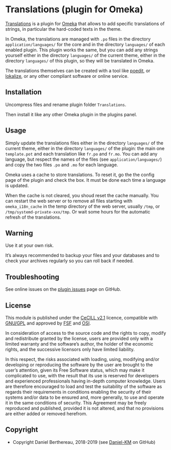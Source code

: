 Translations (plugin for Omeka)
===============================

[Translations] is a plugin for [Omeka] that allows to add specific translations
of strings, in particular the hard-coded texts in the theme.

In Omeka, the translations are managed with `.po` files in the directory `application/languages/`
for the core and in  the directory `languages/` of each enabled plugin. This
plugin works the same, but you can add any strings yourself either in the
directory `languages/` of the current theme, either in the directory `languages/`
of this plugin, so they will be translated in Omeka.

The translations themselves can be created with a tool like [poedit], or [lokalize],
or any other compliant software or online service.


Installation
------------

Uncompress files and rename plugin folder `Translations`.

Then install it like any other Omeka plugin in the plugins panel.


Usage
-----

Simply update the translations files either in the directory `languages/` of the
current theme, either in the directory `languages/` of the plugin: the main one
`template.pot` and each translation like `fr.po` and `fr.mo`. You can add any
language, but respect the names of the files (see `application/languages/`) and
copy the two files `.po` and `.mo` for each language.

Omeka uses a cache to store translations. To reset it, go the the config page of
the plugin and check the box. It must be done each time a language is updated.

When the cache is not cleared, you shoud reset the cache manually. You can
restart the web server or to remove all files starting with `omeka_i18n_cache`
in the temp directory of the web server, usually `/tmp`, or `/tmp/systemd-private-xxx/tmp`.
Or wait some hours for the automatic refresh of the translations.


Warning
-------

Use it at your own risk.

It’s always recommended to backup your files and your databases and to check
your archives regularly so you can roll back if needed.


Troubleshooting
---------------

See online issues on the [plugin issues] page on GitHub.


License
-------

This module is published under the [CeCILL v2.1] licence, compatible with
[GNU/GPL] and approved by [FSF] and [OSI].

In consideration of access to the source code and the rights to copy, modify and
redistribute granted by the license, users are provided only with a limited
warranty and the software’s author, the holder of the economic rights, and the
successive licensors only have limited liability.

In this respect, the risks associated with loading, using, modifying and/or
developing or reproducing the software by the user are brought to the user’s
attention, given its Free Software status, which may make it complicated to use,
with the result that its use is reserved for developers and experienced
professionals having in-depth computer knowledge. Users are therefore encouraged
to load and test the suitability of the software as regards their requirements
in conditions enabling the security of their systems and/or data to be ensured
and, more generally, to use and operate it in the same conditions of security.
This Agreement may be freely reproduced and published, provided it is not
altered, and that no provisions are either added or removed herefrom.


Copyright
---------

* Copyright Daniel Berthereau, 2018-2019 (see [Daniel-KM] on GitHub)


[Translations]: https://github.com/Daniel-KM/Omeka-plugin-Translations
[Omeka]: https://omeka.org/classic
[poedit]: https://poedit.net
[lokalize]: https://www.kde.org/applications/development/lokalize
[plugin issues]: https://github.com/Daniel-KM/Omeka-plugin-Translations/issues
[CeCILL v2.1]: https://www.cecill.info/licences/Licence_CeCILL_V2.1-en.html
[GNU/GPL]: https://www.gnu.org/licenses/gpl-3.0.html
[FSF]: https://www.fsf.org
[OSI]: http://opensource.org
[Daniel-KM]: https://github.com/Daniel-KM "Daniel Berthereau"
